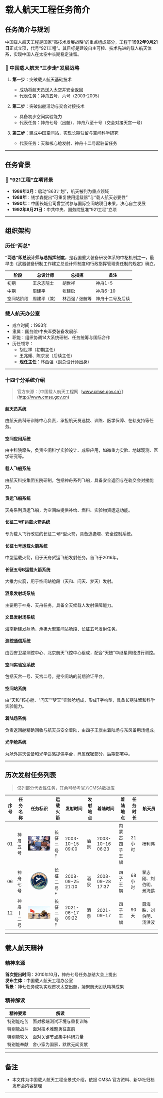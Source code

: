 <!--
 * @Author: blueWALL-E
 * @Date: 2025-06-23 17:14:11
 * @LastEditTime: 2025-06-25 15:19:31
 * @FilePath: \Chinese Aerospace History\载人航天工程\载人航天工程任务简介.md
 * @Description: 载人航天工程任务简介
 * @Wearing:  Read only, do not modify place!!! 
 * @Shortcut keys:  ctrl+alt+/ ctrl+alt+z
-->

# 载人航天工程任务简介

## 任务简介与规划

中国载人航天工程是国家“高技术发展战略”的重点组成部分，工程于**1992年9月21日**正式立项，代号“921工程”。其目标是建设自主可控、技术先进的载人航天体系，实现中国人在太空中长期稳定驻留。

### 📌 中国载人航天“三步走”发展战略

1. **第一步**：突破载人航天基础技术  
   - 成功将航天员送入太空并安全返回  
   - 代表任务：神舟五号、六号（2003-2005）

2. **第二步**：突破出舱活动与交会对接技术  
   - 具备初步空间实验能力  
   - 代表任务：神舟七号（出舱）、神舟八至十号（交会对接天宫一号）

3. **第三步**：建成中国空间站，实现长期驻留与空间科学研究  
   - 代表任务：天和核心舱发射、神舟十二号起驻留任务

---

## 任务背景

### 📆 “921工程”立项背景

- **1986年3月**：启动“863计划”，航天被列为重点领域
- **1988年**：钱学森提出“可重复使用运载器”与“载人航天必要性”
- **1990年**：中国长城公司曾尝试参与国际空间站项目未果，决心自主发展
- **1992年9月21日**：中共中央、国务院批准“921工程”立项

---

## 组织架构

### 历任“两总”

**“两总”即总设计师与总指挥制度**，是我国重大装备研发体系的中枢机制之一，最早由《武器装备研制工作建立总设计师制度和行政指挥管理责任制的规定》确立。

| 阶段 | 总设计师 | 总指挥 | 备注 |
|------|----------|--------|------|
| 初期 | 王永志院士 | 胡世祥 | 神舟1-5 |
| 中期 | 周建平 | 张建启 | 神舟6-10 |
| 空间站阶段 | 周建平（兼） | 林西强 / 张航等 | 神舟十二号及后续 |

### 载人航天办公室

- 成立时间：1993年
- 隶属：国务院/中央军委装备发展部
- 职能：组织协调14大系统研制、任务统筹与国际合作
- 历任领导：
  - 胡世祥（初期主任）
  - 王兆耀、陈求发（后续主任）
  - **现任主任**：林西强（副总设计师出身）

---

### 十四个分系统介绍

> 官方来源：[中国载人航天工程网（www.cmse.gov.cn）](http://www.cmse.gov.cn)

#### 航天员系统

由航天员科研训练中心负责，承担航天员选拔、训练、医学保障、在轨支持等任务。

#### 空间应用系统

由中科院牵头，负责空间科学实验设计、成果应用，如微重力实验、地球观测、医学研究等。

#### 载人飞船系统

由航天科技集团五院研制，包括神舟系列飞船，具备安全返回与在轨交会对接能力。

#### 货运飞船系统

天舟系列货运飞船，为空间站提供补给、燃料、实验物资运送功能。

#### 长征二号F运载火箭系统

专为载人飞行改进的长征二号F型火箭，具备逃逸塔、安全控制系统。

#### 长征七号运载火箭系统

中型运载火箭，用于天舟货运飞船发射任务，首飞于2016年。

#### 长征五号B运载火箭系统

大推力火箭，用于空间站舱段（天和、问天、梦天）发射。

#### 酒泉发射场系统

主要用于神舟、天舟任务，具备全天候载人发射保障能力。

#### 文昌发射场系统

海南新建发射场，承担大型空间站舱段、长征五号发射任务。

#### 测控通信系统

由西安卫星测控中心、北京航天飞控中心组成，配合“天链”中继星网络进行测控。

#### 空间实验室系统

包括天宫一号、天宫二号，是空间站的前期验证平台。

#### 空间站系统

由“天和”核心舱、“问天”“梦天”实验舱组成，形成T字构型，具备长期驻留和科学实验能力。

#### 着陆场系统

负责返回舱精确回收与航天员安全着陆，由四子王旗主着陆场与东风备用场组成。

#### 光学舱系统

为舱外巡天设备和光学遥感提供平台，尚属保密部分，后期部署中。

---


## 历次发射任务列表

> 仅列部分代表性任务，其余可参考官方CMSA数据库

| 序号 | 任务名称 | 任务标识 | 运载火箭 | 发射时间 | 发射地点 | 着陆时间 | 着陆地点 | 任务时长 | 航天员 |
|------|----------|----------|----------|------------|------------|------------|----------------|------------|--------|
| 01 | 神舟五号 | ![](./images/shenzhou5.png) | 长征二号F | 2003-10-15 09:00 | 酒泉 | 2003-10-16 06:23 | 内蒙古四子王旗 | 21小时 | 杨利伟 |
| 06 | 神舟七号 | ![](./images/shenzhou7.png) | 长征二号F | 2008-09-25 21:10 | 酒泉 | 2008-09-28 17:37 | 四子王旗 | 68小时 | 翟志刚、刘伯明、景海鹏 |
| 12 | 神舟十二号 | ![](./images/shenzhou12.png) | 长征二号F | 2021-06-17 09:22 | 酒泉 | 2021-09-17 | 四子王旗 | 90天 | 聂海胜、刘伯明、汤洪波 |


---

## 载人航天精神

### 精神来源

**首次提出时间**：2010年10月，神舟七号任务总结大会上提出  
**发布主体**：中国载人航天工程办公室  
**背景**：神七任务成功实现首次太空出舱，凝聚航天团队精神成果

### 精神解读

| 精神要素 | 解读 |
|----------|------|
| 特别能吃苦 | 面对极端测试环境与重复训练 |
| 特别能战斗 | 面对技术难题勇往直前 |
| 特别能攻关 | 面对关键节点集中科研力量 |
| 特别能奉献 | 舍小家为国家，默默无闻贡献 |

---

## 备注

- 本文件为中国载人航天工程全景式介绍，依据 CMSA 官方资料、新华社归档发布会内容整理


---
